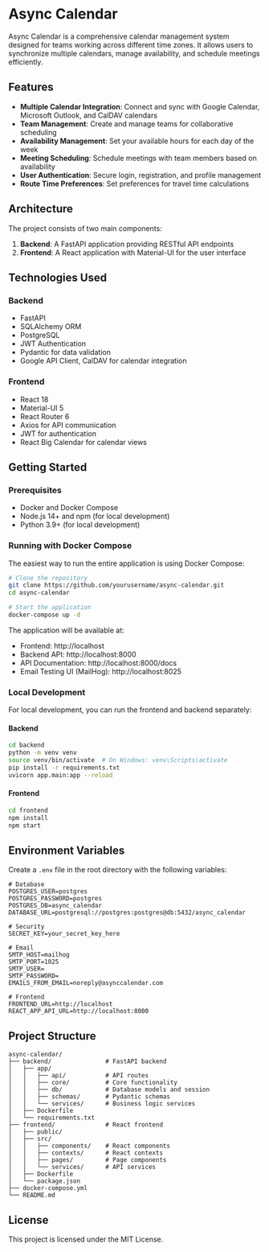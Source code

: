 # Async Calendar

Async Calendar is a comprehensive calendar management system designed for teams working across different time zones. It allows users to synchronize multiple calendars, manage availability, and schedule meetings efficiently.

## Features

- **Multiple Calendar Integration**: Connect and sync with Google Calendar, Microsoft Outlook, and CalDAV calendars
- **Team Management**: Create and manage teams for collaborative scheduling
- **Availability Management**: Set your available hours for each day of the week
- **Meeting Scheduling**: Schedule meetings with team members based on availability
- **User Authentication**: Secure login, registration, and profile management
- **Route Time Preferences**: Set preferences for travel time calculations

## Architecture

The project consists of two main components:

1. **Backend**: A FastAPI application providing RESTful API endpoints
2. **Frontend**: A React application with Material-UI for the user interface

## Technologies Used

### Backend
- FastAPI
- SQLAlchemy ORM
- PostgreSQL
- JWT Authentication
- Pydantic for data validation
- Google API Client, CalDAV for calendar integration

### Frontend
- React 18
- Material-UI 5
- React Router 6
- Axios for API communication
- JWT for authentication
- React Big Calendar for calendar views

## Getting Started

### Prerequisites

- Docker and Docker Compose
- Node.js 14+ and npm (for local development)
- Python 3.9+ (for local development)

### Running with Docker Compose

The easiest way to run the entire application is using Docker Compose:

```bash
# Clone the repository
git clone https://github.com/yourusername/async-calendar.git
cd async-calendar

# Start the application
docker-compose up -d
```

The application will be available at:
- Frontend: http://localhost
- Backend API: http://localhost:8000
- API Documentation: http://localhost:8000/docs
- Email Testing UI (MailHog): http://localhost:8025

### Local Development

For local development, you can run the frontend and backend separately:

#### Backend

```bash
cd backend
python -m venv venv
source venv/bin/activate  # On Windows: venv\Scripts\activate
pip install -r requirements.txt
uvicorn app.main:app --reload
```

#### Frontend

```bash
cd frontend
npm install
npm start
```

## Environment Variables

Create a `.env` file in the root directory with the following variables:

```
# Database
POSTGRES_USER=postgres
POSTGRES_PASSWORD=postgres
POSTGRES_DB=async_calendar
DATABASE_URL=postgresql://postgres:postgres@db:5432/async_calendar

# Security
SECRET_KEY=your_secret_key_here

# Email
SMTP_HOST=mailhog
SMTP_PORT=1025
SMTP_USER=
SMTP_PASSWORD=
EMAILS_FROM_EMAIL=noreply@asynccalendar.com

# Frontend
FRONTEND_URL=http://localhost
REACT_APP_API_URL=http://localhost:8000
```

## Project Structure

```
async-calendar/
├── backend/               # FastAPI backend
│   ├── app/
│   │   ├── api/           # API routes
│   │   ├── core/          # Core functionality
│   │   ├── db/            # Database models and session
│   │   ├── schemas/       # Pydantic schemas
│   │   └── services/      # Business logic services
│   ├── Dockerfile
│   └── requirements.txt
├── frontend/              # React frontend
│   ├── public/
│   ├── src/
│   │   ├── components/    # React components
│   │   ├── contexts/      # React contexts
│   │   ├── pages/         # Page components
│   │   └── services/      # API services
│   ├── Dockerfile
│   └── package.json
├── docker-compose.yml
└── README.md
```

## License

This project is licensed under the MIT License. 